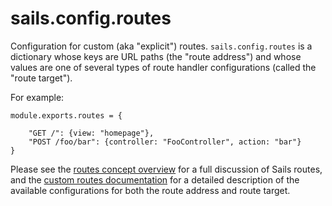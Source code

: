 # sails.config.routes

Configuration for custom (aka "explicit") routes.  `sails.config.routes` is a dictionary whose keys are URL paths (the "route address") and whose values are one of several types of route handler configurations (called the "route target").

For example:

```
module.exports.routes = {

    "GET /": {view: "homepage"},
    "POST /foo/bar": {controller: "FooController", action: "bar"}
}
```

Please see the [routes concept overview](http://sailsjs.com/documentation/concepts/Routes) for a full discussion of Sails routes, and the [custom routes documentation](http://sailsjs.com/documentation/concepts/Routes/RouteTargetSyntax.html) for a detailed description of the available configurations for both the route address and route target.


<docmeta name="displayName" value="sails.config.routes">
<docmeta name="pageType" value="property">

